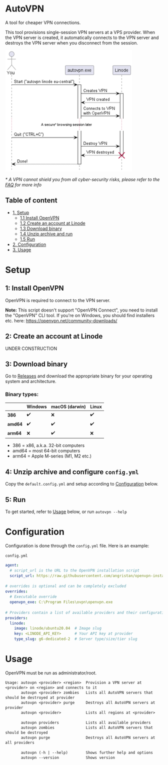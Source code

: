 # AutoVPN

A tool for cheaper VPN connections.

This tool provisions single-session VPN servers at a VPS provider. 
When the VPN server is created, it automatically connects to the VPN server and destroys the VPN server when you 
disconnect from the session.

![Simplified UML Sequence Diagram](docs/connect_seq_simplified.png)

*&ast; A VPN cannot shield you from all cyber-security risks, please refer to the [FAQ](FAQ.md) for more info*

## Table of content
- [1. Setup](#setup)
    - [1.1 Install OpenVPN](#1-install-openvpn)
    - [1.2 Create an account at Linode](#2-create-an-account-at-linode)
    - [1.3 Download binary](#3-download-binary)
    - [1.4 Unzip archive and run](#4-unzip-archive-and-configure-configyml)
    - [1.5 Run](#5-run)
- [2. Configuration](#configuration)
- [3. Usage](#usage)

# Setup

## 1: Install OpenVPN

OpenVPN is required to connect to the VPN server.

**Note:** This script doesn't support "OpenVPN Connect", you need to install
the "OpenVPN" CLI tool.
If you're on Windows, you should find installers etc. here:
https://openvpn.net/community-downloads/

## 2: Create an account at Linode

UNDER CONSTRUCTION

## 3: Download binary

Go to [Releases](https://github.com/Dekamik/autovpn/releases) and download the appropriate binary for your operating
system and architecture.

### Binary types:

|           | Windows | macOS (darwin) | Linux |
|-----------|---------|----------------|-------|
| **386**   | ✔️      | ❌              | ✔️    |
| **amd64** | ✔️      | ✔️             | ✔️    |
| **arm64** | ❌       | ✔️             | ❌     |

* 386 = x86, a.k.a. 32-bit computers
* amd64 = most 64-bit computers
* arm64 = Apple M-series (M1, M2 etc.)

## 4: Unzip archive and configure `config.yml`

Copy the `default.config.yml` and setup according to [Configuration](#configuration) below.

## 5: Run

To get started, refer to [Usage](#usage) below, or run `autovpn --help`

# Configuration

Configuration is done through the `config.yml` file. Here is an example:

`config.yml`
```yaml
agent:
  # script_url is the URL to the OpenVPN installation script
  script_url: https://raw.githubusercontent.com/angristan/openvpn-install/master/openvpn-install.sh

# overrides is optional and can be completely excluded
overrides:
  # Executable override
  openvpn_exe: C:\Program Files\ovpn\openvpn.exe 

# Providers contain a list of available providers and their configurations
providers:
  linode:
    image: linode/ubuntu20.04  # Image slug
    key: <LINODE_API_KEY>      # Your API key at provider
    type_slug: g6-dedicated-2  # Server type/size/tier slug
```

# Usage

OpenVPN must be run as administrator/root.

```
Usage: autovpn <provider> <region>  Provision a VPN server at <provider> on <region> and connects to it
       autovpn <provider> zombies   Lists all AutoVPN servers that should be destroyed at provider
       autovpn <provider> purge     Destroys all AutoVPN servers at provider
       autovpn <provider>           Lists all regions at <provider>
       
       autovpn providers            Lists all available providers
       autovpn zombies              Lists all AutoVPN servers that should be destroyed
       autovpn purge                Destroys all AutoVPN servers at all providers
       
       autovpn (-h | --help)        Shows further help and options
       autovpn --version            Shows version
```
